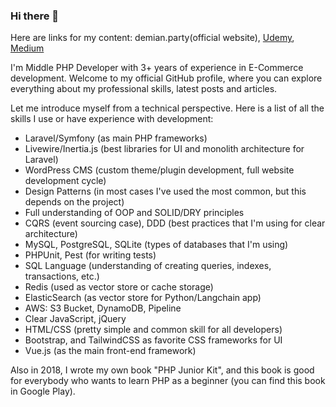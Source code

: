 ### Hi there 👋

Here are links for my content: demian.party(official website), [Udemy](https://www.udemy.com/user/demian-kostelny/), [Medium](https://medium.com/@demian.kostelny)

I'm Middle PHP Developer with 3+ years of experience in E-Commerce development. Welcome to my official GitHub profile, where you can explore everything about my professional skills, latest posts and articles.

Let me introduce myself from a technical perspective. Here is a list of all the skills I use or have experience with development:
- Laravel/Symfony (as main PHP frameworks)
- Livewire/Inertia.js (best libraries for UI and monolith architecture for Laravel)
- WordPress CMS (custom theme/plugin development, full website development cycle)
- Design Patterns (in most cases I've used the most common, but this depends on the project)
- Full understanding of OOP and SOLID/DRY principles
- CQRS (event sourcing case), DDD (best practices that I'm using for clear architecture)
- MySQL, PostgreSQL, SQLite (types of databases that I'm using)
- PHPUnit, Pest (for writing tests)
- SQL Language (understanding of creating queries, indexes, transactions, etc.)
- Redis (used as vector store or cache storage)
- ElasticSearch (as vector store for Python/Langchain app)
- AWS: S3 Bucket, DynamoDB, Pipeline
- Clear JavaScript, jQuery
- HTML/CSS (pretty simple and common skill for all developers)
- Bootstrap, and TailwindCSS as favorite CSS frameworks for UI
- Vue.js (as the main front-end framework)

Also in 2018, I wrote my own book "PHP Junior Kit", and this book is good for everybody who wants to learn PHP as a beginner (you can find this book in Google Play).

<!--
**DemianKost/DemianKost** is a ✨ _special_ ✨ repository because its `README.md` (this file) appears on your GitHub profile.

Here are some ideas to get you started:

- 🔭 I’m currently working on ...
- 🌱 I’m currently learning ...
- 👯 I’m looking to collaborate on ...
- 🤔 I’m looking for help with ...
- 💬 Ask me about ...
- 📫 How to reach me: ...
- 😄 Pronouns: ...
- ⚡ Fun fact: ...
-->
